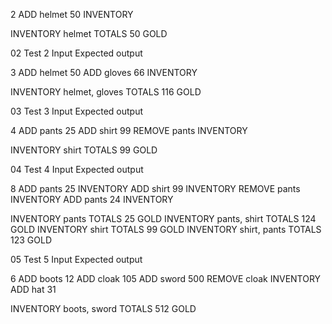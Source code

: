 2
ADD helmet 50
INVENTORY

INVENTORY helmet TOTALS 50 GOLD

02
Test 2
Input
Expected output

3
ADD helmet 50
ADD gloves 66
INVENTORY

INVENTORY helmet, gloves TOTALS 116 GOLD

03
Test 3
Input
Expected output

4
ADD pants 25
ADD shirt 99
REMOVE pants
INVENTORY

INVENTORY shirt TOTALS 99 GOLD

04
Test 4
Input
Expected output

8
ADD pants 25
INVENTORY
ADD shirt 99
INVENTORY
REMOVE pants
INVENTORY
ADD pants 24
INVENTORY

INVENTORY pants TOTALS 25 GOLD
INVENTORY pants, shirt TOTALS 124 GOLD
INVENTORY shirt TOTALS 99 GOLD
INVENTORY shirt, pants TOTALS 123 GOLD

05
Test 5
Input
Expected output

6
ADD boots 12
ADD cloak 105
ADD sword 500
REMOVE cloak
INVENTORY
ADD hat 31

INVENTORY boots, sword TOTALS 512 GOLD


